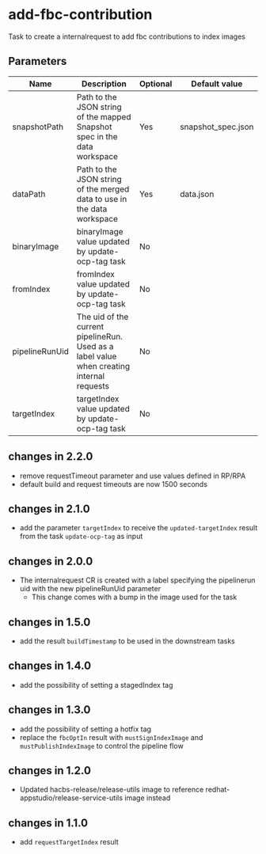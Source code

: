 # add-fbc-contribution

Task to create a internalrequest to add fbc contributions to index images

## Parameters

| Name           | Description                                                                               | Optional | Default value        |
|----------------|-------------------------------------------------------------------------------------------|----------|----------------------|
| snapshotPath   | Path to the JSON string of the mapped Snapshot spec in the data workspace                 | Yes      | snapshot_spec.json   |
| dataPath       | Path to the JSON string of the merged data to use in the data workspace                   | Yes      | data.json            |
| binaryImage    | binaryImage value updated by update-ocp-tag task                                          | No       |                      |
| fromIndex      | fromIndex value updated by update-ocp-tag task                                            | No       |                      |
| pipelineRunUid | The uid of the current pipelineRun. Used as a label value when creating internal requests | No       |                      |
| targetIndex    | targetIndex value updated by update-ocp-tag task                                          | No       |                      |

## changes in 2.2.0
- remove requestTimeout parameter and use values defined in RP/RPA
- default build and request timeouts are now 1500 seconds

## changes in 2.1.0
- add the parameter `targetIndex` to receive the `updated-targetIndex` result from
  the task `update-ocp-tag` as input

## changes in 2.0.0
- The internalrequest CR is created with a label specifying the pipelinerun uid with the new pipelineRunUid parameter
  - This change comes with a bump in the image used for the task

## changes in 1.5.0
- add the result `buildTimestamp` to be used in the downstream tasks

## changes in 1.4.0
- add the possibility of setting a stagedIndex tag
 
## changes in 1.3.0
- add the possibility of setting a hotfix tag
- replace the `fbcOptIn` result with `mustSignIndexImage` and `mustPublishIndexImage`
  to control the pipeline flow

## changes in 1.2.0
- Updated hacbs-release/release-utils image to reference redhat-appstudio/release-service-utils image instead

## changes in 1.1.0
- add `requestTargetIndex` result
